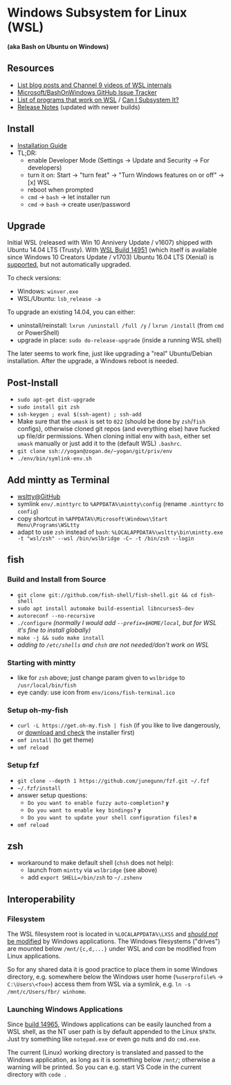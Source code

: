 # Windows Subsystem for Linux (WSL)
**(aka Bash on Ubuntu on Windows)**

## Resources
* [List blog posts and Channel 9 videos of WSL internals](https://blogs.msdn.microsoft.com/commandline/learn-about-bash-on-windows-subsystem-for-linux/)
* [Microsoft/BashOnWindows GitHub Issue Tracker](https://github.com/microsoft/bashonwindows)
* [List of programs that work on WSL](https://github.com/ethanhs/WSL-Programs) / [Can I Subsystem It?](https://github.com/davatron5000/can-i-subsystem-it)
* [Release Notes](https://msdn.microsoft.com/en-us/commandline/wsl/release_notes) (updated with newer builds)

## Install
* [Installation Guide](https://msdn.microsoft.com/en-us/commandline/wsl/install_guide)
* TL;DR:
  * enable Developer Mode (Settings → Update and Security → For developers)
  * turn it on: Start → "turn feat" → "Turn Windows features on or off" → [x] WSL
  * reboot when prompted
  * `cmd` → `bash` → let installer run
  * `cmd` → `bash` → create user/password

## Upgrade
Initial WSL (released with Win 10 Annivery Update / v1607) shipped with Ubuntu 14.04 LTS (Trusty).
With [WSL Build 14951](https://msdn.microsoft.com/en-us/commandline/wsl/release_notes#build-14951)
(which itself is available since Windows 10 Creators Update / v1703)
Ubuntu 16.04 LTS (Xenial) is [supported](https://blogs.msdn.microsoft.com/commandline/2016/10/19/wsl-adds-ubuntu-16-04-xenial-support/),
but not automatically upgraded.

To check versions:
* Windows: `winver.exe`
* WSL/Ubuntu: `lsb_release -a`

To upgrade an existing 14.04, you can either:

* uninstall/reinstall: `lxrun /uninstall /full /y` / `lxrun /install` (from `cmd` or PowerShell)
* upgrade in place: `sudo do-release-upgrade` (inside a running WSL shell)

The later seems to work fine, just like upgrading a "real" Ubuntu/Debian installation. After the upgrade, a Windows reboot is needed.

## Post-Install
* `sudo apt-get dist-upgrade`
* `sudo install git zsh`
* `ssh-keygen ; eval $(ssh-agent) ; ssh-add`
* Make sure that the `umask` is set to `022` (should be done by `zsh`/`fish` configs), otherwise cloned git repos (and everything else) have fucked up file/dir permissions. When cloning initial env with `bash`, either set `umask` manually or just add it to the (default WSL) `.bashrc`.
* `git clone ssh://yogan@zogan.de/~yogan/git/priv/env`
* `./env/bin/symlink-env.sh`

## Add mintty as Terminal
* [wsltty@GitHub](https://github.com/mintty/wsltty)
* symlink `env/.minttyrc` to `%APPDATA%\mintty\config` (rename `.minttyrc` to `config`)
* copy shortcut in `%APPDATA%\Microsoft\Windows\Start Menu\Programs\WSLtty`
* adapt to use `zsh` instead of `bash`: `%LOCALAPPDATA%\wsltty\bin\mintty.exe -t "wsl/zsh" --wsl /bin/wslbridge -C~ -t /bin/zsh --login`

## fish

### Build and Install from Source
* `git clone git://github.com/fish-shell/fish-shell.git && cd fish-shell`
* `sudo apt install automake build-essential libncurses5-dev`
* `autoreconf --no-recursive`
* `./configure` *(normally I would add `--prefix=$HOME/local`, but for WSL it's fine to install globally)*
* `make -j && sudo make install`
* *adding to `/etc/shells` and `chsh` are not needed/don't work on WSL*

### Starting with mintty
* like for `zsh` above; just change param given to `wslbridge` to `/usr/local/bin/fish`
* eye candy: use icon from `env/icons/fish-terminal.ico`

### Setup oh-my-fish
* `curl -L https://get.oh-my.fish | fish` (if you like to live dangerously, or [download and check](https://github.com/oh-my-fish/oh-my-fish#installation) the installer first)
* `omf install` (to get theme)
* `omf reload`

### Setup fzf
* `git clone --depth 1 https://github.com/junegunn/fzf.git ~/.fzf`
* `~/.fzf/install`
* answer setup questions:
  * `Do you want to enable fuzzy auto-completion?` **`y`**
  * `Do you want to enable key bindings?`  **`y`**
  * `Do you want to update your shell configuration files?` **`n`**
* `omf reload`


## zsh
* workaround to make default shell (`chsh` does not help):
  * launch from `mintty` via `wslbridge` (see above)
  * add `export SHELL=/bin/zsh` to `~/.zshenv`


## Interoperability

### Filesystem

The WSL filesystem root is located in `%LOCALAPPDATA%\LXSS` and
[*should not* be modified](https://blogs.msdn.microsoft.com/commandline/2016/11/17/do-not-change-linux-files-using-windows-apps-and-tools/)
by Windows applications. The Windows filesystems ("drives") are mounted below
`/mnt/{c,d,...}` under WSL and *can* be modified from Linux applications.

So for any shared data it is good practice to place them in some Windows directory, e.g. somewhere
below the Windows user home (`%userprofile%` → `C:\Users\<foo>`) access them from WSL via a symlink,
e.g. `ln -s /mnt/c/Users/fbr/ winhome`.

### Launching Windows Applications

Since [build 14965](https://msdn.microsoft.com/en-us/commandline/wsl/release_notes#build-14965),
Windows applications can be easily launched from a WSL shell, as the NT user path is by default
appended to the Linux `$PATH`. Just try something like `notepad.exe` or even go nuts and do `cmd.exe`.

The current (Linux) working directory is translated and passed to the Windows application, as long as
it is something below `/mnt/`; otherwise a warning will be printed. So you can e.g. start VS Code in
the current directory with `code .`
